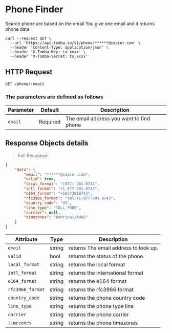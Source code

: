 # Phone Finder

Search phone are based on the email
You give one email and it returns phone data

```shell
curl --request GET \
  --url 'https://api.tomba.io/v1/phone/******@zapier.com' \
  --header 'Content-Type: application/json' \
  --header 'X-Tomba-Key: ta_xxxx' \
  --header 'X-Tomba-Secret: ts_xxxx'
```

## HTTP Request

`GET /phone/:email`

### The parameters are defined as follows

| Parameter | Default  | Description                              |
| --------- | -------- | ---------------------------------------- |
| `email`   | Required | The email address you want to find phone |

## Response  Objects details

> Full Response

```json
{
    "data": {
        "email": "******@zapier.com",
        "valid": true,
        "local_format": "(877) 381-8743",
        "intl_format": "+1 877-381-8743",
        "e164_format": "+18773818743",
        "rfc3966_format": "tel:+1-877-381-8743",
        "country_code": "US",
        "line_type": "TOLL_FREE",
        "carrier": null,
        "timezones": "America\/Adak"
    }
}
```

| Attribute        | Type   | Description                           |
| ---------------- | ------ | ------------------------------------- |
| `email`          | string | returns The email address to look up. |
| `valid`          | bool   | returns the status of the phone.      |
| `local_format`   | string | returns the local format              |
| `intl_format`    | string | returns the international format      |
| `e164_format`    | string | returns the e164 format               |
| `rfc3966_format` | string | returns the rfc3966 format            |
| `country_code`   | string | returns the phone country code        |
| `line_type`      | string | returns the phone type line           |
| `carrier`        | string | returns the phone carrier             |
| `timezones`      | string | returns the phone timezones           |
